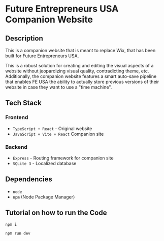 # Future Entrepreneurs USA Companion Website 


## Description
This is a companion website that is meant to replace 
Wix, that has been built for Future Entrepreneurs USA. 

This is a robust solution for creating and editing the 
visual aspects of a website without jeopardizing visual
quality, contradicting theme, etc. Additionally, 
the companion website features a smart auto-save pipeline 
that enables FE USA the ability to actually store previous 
versions of their website in case they want to use a 
"time machine". 

## Tech Stack 
### Frontend  
- `TypeScript + React` - Original website 
- `JavaScript + Vite + React` Companion site 

### Backend 
- `Express` - Routing framework for companion site 
- `SQLite 3` - Localized database 

## Dependencies  
- `node`
- `npm` (Node Package Manager)

## Tutorial on how to run the Code 
```
npm i 
```

```
npm run dev
```


